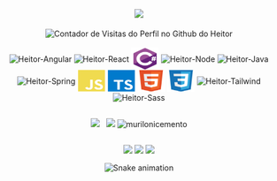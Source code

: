 <div align="center"> 
  <img height="180em" src="https://user-images.githubusercontent.com/83045002/176731632-c8e943b1-84ab-4ccd-8464-11a74e472caf.png"/>
</div><br>
<div align="center">
  <img src="https://visitor-badge.feriirawann.repl.co/?username=heitorsoares12&repo=heitorsoares12&style=for-the-badge&label=Visitantes&logo=OpenTelemetry&color=8000FF&contentType=svg" alt="Contador de Visitas do Perfil no Github do Heitor" height="28px" />
</div>
<div align="center" style="display: inline_block"><br>
  <img align="center" alt="Heitor-Angular" height="40" width="50" src="https://cdn.jsdelivr.net/gh/devicons/devicon/icons/angularjs/angularjs-plain.svg">
  <img align="center" alt="Heitor-React" height="40" width="50" src="https://cdn.jsdelivr.net/gh/devicons/devicon/icons/react/react-original-wordmark.svg" />
  <img align="center" alt="Heitor-Csharp" height="40" width="50" src="https://raw.githubusercontent.com/devicons/devicon/master/icons/csharp/csharp-original.svg">
  <img align="center" alt="Heitor-Node" height="100" width="80" src="https://cdn.jsdelivr.net/gh/devicons/devicon/icons/nodejs/nodejs-original-wordmark.svg" />
  <img align="center" alt="Heitor-Java" height="40" width="50" src="https://cdn.jsdelivr.net/gh/devicons/devicon/icons/java/java-original-wordmark.svg">
  <img align="center" alt="Heitor-Spring" height="40" width="50" src="https://cdn.jsdelivr.net/gh/devicons/devicon/icons/spring/spring-original-wordmark.svg" />
  <img align="center" alt="Heitor-Js" height="40" width="50" src="https://raw.githubusercontent.com/devicons/devicon/master/icons/javascript/javascript-plain.svg">
  <img align="center" alt="Heitor-Ts" height="40" width="50" src="https://raw.githubusercontent.com/devicons/devicon/master/icons/typescript/typescript-plain.svg">
  <img align="center" alt="Heitor-HTML" height="40" width="50" src="https://raw.githubusercontent.com/devicons/devicon/master/icons/html5/html5-original.svg">
  <img align="center" alt="Heitor-CSS" height="40" width="50" src="https://raw.githubusercontent.com/devicons/devicon/master/icons/css3/css3-original.svg">
  <img align="center" alt="Heitor-Tailwind" height="100" width="80" src="https://cdn.jsdelivr.net/gh/devicons/devicon/icons/tailwindcss/tailwindcss-original-wordmark.svg" />
 <img align="center" alt="Heitor-Sass" height="40" width="50" src="https://cdn.jsdelivr.net/gh/devicons/devicon/icons/sass/sass-original.svg" />         
</div>

  ##
  
<div  align="center">
     <a href="https://github.com/heitorsoares12"></a>
     <img height="160em" src="https://github-readme-stats.vercel.app/api?username=heitorsoares12&hide_border=true&show_icons=true&theme=midnight-purple&include_all_commits=true&count_private=true"/> &nbsp;
     <img height="160em" src="https://github-readme-stats.vercel.app/api/top-langs/?username=heitorsoares12&layout=compact&count_private=true&hide_border=true&theme=midnight-purple&show_icons=true">
  <img height="180em" src="https://github-readme-streak-stats.herokuapp.com/?user=heitorsoares12&theme=midnight-purple&hide_border=true" alt="murilonicemento" />
  
</div>

##
 
<div align="center"> 
  <a href="https://www.instagram.com/heitor.soaress" target="_blank"><img src="https://img.shields.io/badge/-Instagram-%23E4405F?style=for-the-badge&logo=instagram&logoColor=white" target="_blank"></a>
  <a href = "mailto:heitor.soaress@outlook.com"><img src="https://img.shields.io/badge/Microsoft_Outlook-0078D4?style=for-the-badge&logo=microsoft-outlook&logoColor=white" target="_blank"></a>
  <a href="https://www.linkedin.com/in/heitor-alexandre-soares-444b97191/" target="_blank"><img src="https://img.shields.io/badge/-LinkedIn-%230077B5?style=for-the-badge&logo=linkedin&logoColor=white" target="_blank"></a> 
  
 
  ![Snake animation](https://github.com/heitorsoares12/heitorsoares12/blob/output/github-contribution-grid-snake.svg)
 
</div>
